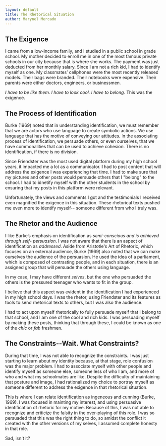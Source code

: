 ```yaml
---
layout: default
title: The Rhetorical Situation
author: Marynel Mercado
---
```

## The Exigence

I came from a low-income family, and I studied in a public school in grade school. My mother decided to enroll me in one of the most famous private schools in our city because that is where she works. The payment was just deducted from her monthly salary. Since I am not a rich kid, I had to identify myself as one. My classmates’ cellphones were the most recently released models. Their bags were branded. Their notebooks were expensive. Their parents were either doctors, engineers, or businessmen.

*I have to be like them.*
*I have to look cool.*
*I have to belong.*
This was the exigence.

## The Process of Identification

Burke (1969) noted that in understanding identification, we must remember that we are actors who use language to create symbolic actions. We use language that has the motive of conveying our attitudes. In the associating process of identification, we persuade others, or even ourselves, that we have commonalities that can be used to achieve cohesion. There is no identification, if there is no division.

Since Friendster was the most used digital platform during my high school years, it impacted me a lot as a communicator. I had to post content that will address the exigence I was experiencing that time. I had to make sure that my pictures and other posts would persuade others that I "belong" to the school. I had to idnetify myself with the other students in the school by ensuring that my posts in this platform were relevant.

Unfortunately, the views and comments I got and the testimonials I received even magnified the exigence in this situation.  These rhetorical texts pushed me even more to identify myself-- someone different from who I truly was.
          
## The Rhetor and the Audience

I like Burke’s emphasis on identification as *semi-conscious and is achieved through self- persuasion*. I was not aware that there is an aspect of identification as *addressed*.
Aside from Aristotle's Art of Rhetoric, which focuses on an external audience, Burke (1969) also noted that we can make ourselves the audience of the persuasion. 
He used the idea of a parliament, which is composed of contrasting people, and in each situation, there is an assigned group that will persuade the others using language. 

In my case, I may have different *selves*, but the one who persuaded the others is the pressured teenager who wants to fit in the group. 

I believe that this aspect was evident in the identification I had experienced in my high school days. I was the rhetor, using Friendster and its features as tools to send rhetorical texts to others, but I was also the audience. 

I had to act upon myself rhetorically to fully persuade myself that I belong to that school, and I am one of the cool and rich kids. I was persuading myself by making these posts, thinking that through these, I could be known as one of the *chic* or *fab* freshmen. 


## The Constraints--Wait. What Constraints?

During that time, I was not able to recognize the constraints. I was just starting to learn about my identity because, at that stage, role confusion was the major problem. I had to associate myself with other people and identify myself as someone else, someone less of who I am, and more of who and what my schoolmates are like. Despite the difficulty of maintaining that posture and image, I had rationalized my choice to portray myself as someone different to address the exigence in that rhetorical situation. 

This is where I can relate identification as ingeneous and cunning (Burke, 1969). I was focused in mainting my interest, and using persuasive identification of rhetoric for my motive. Because of this, I was not able to recognize and criticize the falsity in the over-playing of this role. I was so persuaded that this was the right thing to do, so amidst the conflict it created with the other versions of my selves, I assumed complete honesty in that role.

Sad, isn't it?

